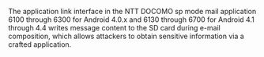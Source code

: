 The application link interface in the NTT DOCOMO sp mode mail application 6100 through 6300 for Android 4.0.x and 6130 through 6700 for Android 4.1 through 4.4 writes message content to the SD card during e-mail composition, which allows attackers to obtain sensitive information via a crafted application.